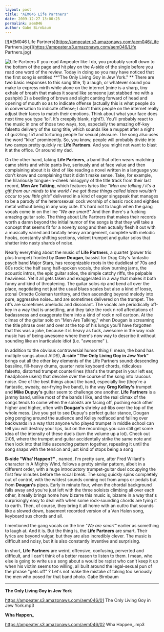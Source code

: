 ```yaml
---
layout: post
title: "AEM046 Life Partners"
date: 2009-12-27 13:00:23
permalink: aem046
author: Gabe Birnbaum
---
```

[![AEM046 Life Partners](https://ampeater.s3.amazonaws.com/aem046/Life Partners.jpg)](https://ampeater.s3.amazonaws.com/aem046/Life Partners.jpg)

![Life Partners](http://ampeatermusic.com/wp-content/uploads/2009/12/Life-Partners-300x266.jpg "Life Partners") If you read Ampeater like I do, you probably scroll down to the bottom of the page and hit play on the A-side of the single before you read one word of the review. Today in doing so you may have noticed that the first song is entitled **"The Only Living Goy in Jew York." ** There are two basic responses to this song title, 1) a laugh, or whatever sound you make to express mirth while alone on the internet (mine is a sharp, tiny exhale of breath that makes it sound like someone just stabbed me with a pushpin) 2) a beetling of brows and slight canting forward of head and opening of mouth so as to indicate offense (actually this is what people do in conversation to indicate offense; I don't think people on the internet really adjust their faces to match their emotions. Think about what your face does next time you type 'lol'. It's creepily blank, right?). You'll probably react to the music in one of those two ways, too, especially the amazing off-key falsetto delivery of the song title, which sounds like a muppet after a night of guzzling 151 and torturing people for sexual pleasure. The song also uses the word "kike" prominently. So, you know, people will probably divide into two camps pretty quickly re: **Life Partners**. And you might not want to blast it at the office. Or around my dad.

<!-- more -->

On the other hand, taking **Life Partners**, a band that often wears matching camo shirts and white pants live, seriously and at face value and then complaining about it is kind of like reading a novel written in a language you don't know and complaining that it didn't make sense. Take, for example, the hilariously tongue-in-cheek misogyny of the title track from their last record, **Men Are Talking**, which features lyrics like _"Men are talking / it's a gift from our minds to the world / we got these things called ideas wouldn't occur to you little girls"_ delivered in a kind of eager singspeak that manages to be a parody of the heterosexual cock worship of classic rock and eighties metal without being in any way cute. It's hard not to laugh when the gang vocals come in on the line _"We are smart!"_ And then there's a fucking amazing guitar solo. The thing about Life Partners that makes their records worth a damn beyond the initial humor of the songs is that they will take a concept that seems fit for a novelty song and then actually flesh it out with a musically varied and brutally heavy arrangement, complete with melodic hooks, constantly shifting sections, violent trumpet and guitar solos that shatter into nasty shards of noise.

Nearly everything about the music of **Life Partners**, a quartet (power trio plus trumpet) fronted by **Dave Dougan**, bassist for Drag City's fantastic psych band Major Stars, has recognizable roots in the dudeliest of 70s and 80s rock: the half sung half-spoken vocals, the slow burning jams, the acoustic intros, the epic guitar solos, the simple catchy riffs, the palpable heaviness. Yet it all gets taken and exaggerated in a way that makes it both funny and kind of threatening. The guitar solos rip and bend all over the place, negotiating not just the usual blues scales but also a kind of loose, atonal Ornette Coleman territory, and then ascending beyond melody into pure, aggressive noise...and are sometimes delivered on the trumpet. The riffs are sometimes amelodic and dissonant. The vocals are periodically off-key in a way that is unsettling, and they take the rock n roll affectations of badassness and exaggerate them into a kind of rock n roll cartoon. At the climax of the guitar solo on "Men Are Talking," when Dougan is screaming the title phrase over and over at the top of his lungs you'll have forgotten that this was a joke, because it is heavy as fuck, awesome in the way rock music has of being awesome where there's now way to describe it without sounding like an inarticulate idiot (i.e. "awesome" ).

In addition to the obvious controversial humor thing (I mean, the band has multiple songs about AIDS), **A-side "The Only Living Goy in Jew York"** brings out all the other key elements of the Life Partners sound: descending bassline, fill-heavy drums, quarter note keyboard chords, ridiculous falsetto, distorted trumpet counterlines (that's the trumpet in your left ear, headphone users) that devolve over the course of the song into raucous noise. One of the best things about the band, especially live (they're a fantastic, sweaty, ear-frying live band), is the way **Greg Kelley's** trumpet and **Mike Dupuy's** guitar seem to challenge one another. **Life Partners** is a jammy band, unlike most of the bands I like, and the real climax of the songs tends to come when the soloists are facing off, pushing each other higher and higher, often with **Dougan's** shrieky ad-libs over the top of the whole mess. Live you get to see Dupuy's perfect guitar stance, Dougan ping ponging around the audience and Kelley redfaced and falling over backwards in a way that anyone who played trumpet in middle school can tell you will destroy your lips, but on the recordings you can still get some idea of the intensity of these duels (turn the volume up a lot). Check out 2:05, where the trumpet and guitar accidentally strike the same note and then lock into that little ascending pattern together, repeating it until the song snaps with the tension and just kind of stops being a song

**B-side "Wha' Happen?"** , named, I'm pretty sure, after Fred Willard's character in A Mighty Wind, follows a pretty similar pattern, albeit in a different order, with a huge introductory trumpet-guitar duel occupying the first few minutes before the vocal break. The song quickly spins completely out of control, with the wildest sounds coming not from amps or pedals but from **Dougan's** pipes. Early in minute four, when the chordal background falls away and you're just left with the three soloists climbing all over each other, it really brings home how bizarre this music is, bizarre in a way that's surprisingly easy to deal with when some rock-sounding chords are tying it to earth. Then, of course, they bring it all home with an outtro that sounds like a slowed down, basement recorded version of a Van Halen song, keyboard sus chords and all.

I mentioned the gang vocals on the line _"We are smart"_ earlier as something to laugh at. And it is. But the thing is, the **Life Partners** are smart. Their lyrics are beyond vulgar, but they are also incredibly clever. The music is difficult and noisy, but it is also constantly inventive and surprising.

In short, **Life Partners** are weird, offensive, confusing, perverted and difficult, and I can't think of a better reason to listen to them. I mean, who else is going to write us a song about a would be rapist who can't keep it up when his victim seems too willing, all built around the legal-sexual pun of the phrase "gets off" ? Let's not make the mistake of taking too seriously the men who posed for that band photo. Gabe Birnbaum

---

**The Only Living Goy in Jew York**

https://ampeater.s3.amazonaws.com/aem046/01 The Only Living Goy in Jew York.mp3

**Wha Happen_**

https://ampeater.s3.amazonaws.com/aem046/02 Wha Happen_.mp3

